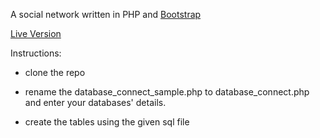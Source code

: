 A social network written in PHP and <a href="http://twitter.github.io/bootstrap">Bootstrap</a>

<a href="http://social.matthewoneill.com">Live Version</a>

Instructions:
- clone the repo
  
- rename the database_connect_sample.php to database_connect.php and enter your databases' details.
    
- create the tables using the given sql file
    
